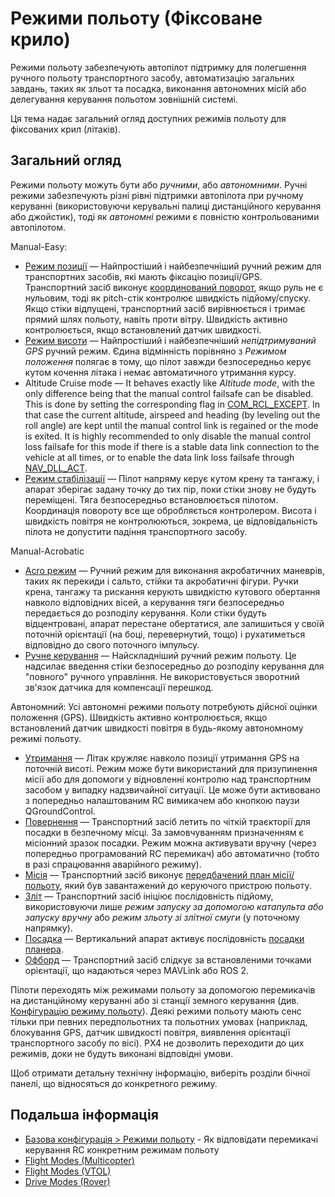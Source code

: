 # Режими польоту (Фіксоване крило)

Режими польоту забезпечують автопілот підтримку для полегшення ручного польоту транспортного засобу, автоматизацію загальних завдань, таких як зльот та посадка, виконання автономних місій або делегування керування польотом зовнішній системі.

Ця тема надає загальний огляд доступних режимів польоту для фіксованих крил (літаків).

## Загальний огляд

Режими польоту можуть бути або _ручними_, або _автономними_.
Ручні режими забезпечують різні рівні підтримки автопілота при ручному керуванні (використовуючи керувальні палиці дистанційного керування або джойстик), тоді як _автономні_ режими є повністю контрольованими автопілотом.

Manual-Easy:

- [Режим позиції](../flight_modes_fw/position.md) — Найпростіший і найбезпечніший ручний режим для транспортних засобів, які мають фіксацію позиції/GPS.
  Транспортний засіб виконує [координований поворот](https://en.wikipedia.org/wiki/Coordinated_flight), якщо руль не є нульовим, тоді як pitch-стік контролює швидкість підйому/спуску.
  Якщо стіки відпущені, транспортний засіб вирівнюється і тримає прямий шлях польоту, навіть проти вітру.
  Швидкість активно контролюється, якщо встановлений датчик швидкості.
- [Режим висоти](../flight_modes_fw/altitude.md) — Найпростіший і найбезпечніший _непідтримуваний GPS_ ручний режим.
  Єдина відмінність порівняно з _Режимом положення_ полягає в тому, що пілот завжди безпосередньо керує кутом кочення літака і немає автоматичного утримання курсу.
- Altitude Cruise mode — It behaves exactly like _Altitude mode_, with the only difference being that the manual control failsafe can be disabled. This is done by setting the corresponding flag in [COM_RCL_EXCEPT](../advanced_config/parameter_reference.md#COM_RCL_EXCEPT). In that case the current altitude, airspeed and heading (by leveling out the roll angle) are kept until the manual control link is regained or the mode is exited.
  It is highly recommended to only disable the manual control loss failsafe for this mode if there is a stable data link connection to the vehicle at all times, or to enable the data link loss failsafe through [NAV_DLL_ACT](../advanced_config/parameter_reference.md#NAV_DLL_ACT).
- [Режим стабілізації](../flight_modes_fw/stabilized.md) — Пілот напряму керує кутом крену та тангажу, і апарат зберігає задану точку до тих пір, поки стіки знову не будуть переміщені.
  Тяга безпосередньо встановлюється пілотом.
  Координація повороту все ще обробляється контролером.
  Висота і швидкість повітря не контролюються, зокрема, це відповідальність пілота не допустити падіння транспортного засобу.

Manual-Acrobatic

- [Acro режим](../flight_modes_fw/acro.md) — Ручний режим для виконання акробатичних маневрів, таких як перекиди і сальто, стійки та акробатичні фігури.
  Ручки крена, тангажу та рискання керують швидкістю кутового обертання навколо відповідних вісей, а керування тяги безпосередньо передається до розподілу керування. Коли стіки будуть відцентровані, апарат перестане обертатися, але залишиться у своїй поточній орієнтації (на боці, перевернутий, тощо) і рухатиметься відповідно до свого поточного імпульсу.
- [Ручне керування](../flight_modes_fw/manual.md) — Найскладніший ручний режим польоту.
  Це надсилає введення стіки безпосередньо до розподілу керування для "повного" ручного управління.
  Не використовується зворотний зв'язок датчика для компенсації перешкод.

Автономний:
Усі автономні режими польоту потребують дійсної оцінки положення (GPS).
Швидкість активно контролюється, якщо встановлений датчик швидкості повітря в будь-якому автономному режимі польоту.

- [Утримання](../flight_modes_fw/hold.md) — Літак кружляє навколо позиції утримання GPS на поточній висоті.
  Режим може бути використаний для призупинення місії або для допомоги у відновленні контролю над транспортним засобом у випадку надзвичайної ситуації.
  Це може бути активовано з попередньо налаштованим RC вимикачем або кнопкою паузи QGroundControl.
- [Повернення](../flight_modes_fw/return.md) — Транспортний засіб летить по чіткій траєкторії для посадки в безпечному місці.
  За замовчуванням призначенням є місіонний зразок посадки.
  Режим можна активувати вручну (через попередньо програмований RC перемикач) або автоматично (тобто в разі спрацювання аварійного режиму).
- [Місія](../flight_modes_fw/mission.md) — Транспортний засіб виконує [передбачений план місії/польоту](../flying/missions.md), який був завантажений до керуючого пристрою польоту.
- [Зліт](../flight_modes_fw/takeoff.md) — Транспортний засіб ініціює послідовність підйому, використовуючи лише _режим запуску за допомогою катапульта або запуску вручну_ або _режим зльоту зі злітної смуги_ (у поточному напрямку).
- [Посадка](../flight_modes_fw/land.md) — Вертикальний апарат активує послідовність [посадки планера](../flight_modes_fw/mission.md#mission-landing).
- [Офборд](../flight_modes_fw/offboard.md) — Транспортний засіб слідкує за встановленими точками орієнтації, що надаються через MAVLink або ROS 2.

Пілоти переходять між режимами польоту за допомогою перемикачів на дистанційному керуванні або зі станції земного керування (див. [Конфігурацію режиму польоту](../config/flight_mode.md)).
Деякі режими польоту мають сенс тільки при певних передпольотних та польотних умовах (наприклад, блокування GPS, датчик швидкості повітря, виявлення орієнтації транспортного засобу по вісі).
PX4 не дозволить переходити до цих режимів, доки не будуть виконані відповідні умови.

Щоб отримати детальну технічну інформацію, виберіть розділи бічної панелі, що відносяться до конкретного режиму.

## Подальша інформація

- [Базова конфігурація > Режими польоту](../config/flight_mode.md) - Як відповідати перемикачі керування RC конкретним режимам польоту
- [Flight Modes (Multicopter)](../flight_modes_mc/index.md)
- [Flight Modes (VTOL)](../flight_modes_vtol/index.md)
- [Drive Modes (Rover)](../flight_modes_rover/index.md)
